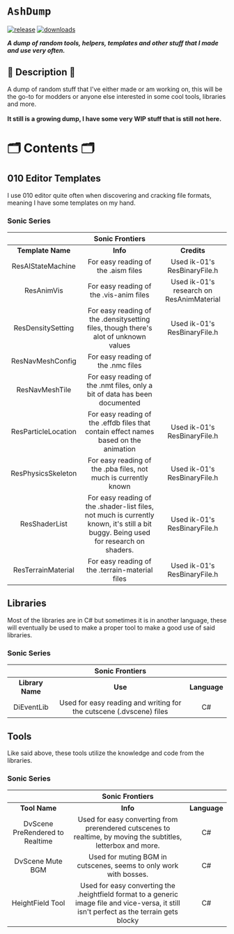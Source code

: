 # `AshDump`

[![release](https://img.shields.io/github/v/release/Ashrindy/AshDump?color=red)](https://github.com/Ashrindy/AshDump/releases/latest)
[![downloads](https://img.shields.io/github/downloads/Ashrindy/AshDump/total?color=green)](#)

**_A dump of random tools, helpers, templates and other stuff that I made and use very often._**

## 📜 Description 📜

A dump of random stuff that I've either made or am working on, this will be the go-to for modders or anyone else interested in some cool tools, libraries and more.
</br>
</br>
**It still is a growing dump, I have some very WIP stuff that is still not here.**

# 🗂️ Contents 🗂️

## 010 Editor Templates

I use 010 editor quite often when discovering and cracking file formats, meaning I have some templates on my hand.

### Sonic Series

|                     |                                                         **Sonic Frontiers**                                                          |                                          |
| :-----------------: | :----------------------------------------------------------------------------------------------------------------------------------: | :--------------------------------------: |
|  **Template Name**  |                                                               **Info**                                                               |               **Credits**                |
|  ResAIStateMachine  |                                                 For easy reading of the .aism files                                                  |       Used ik-01's ResBinaryFile.h       |
|     ResAnimVis      |                                               For easy reading of the .vis-anim files                                                | Used ik-01's research on ResAnimMaterial |
|  ResDensitySetting  |                         For easy reading of the .densitysetting files, though there's alot of unknown values                         |       Used ik-01's ResBinaryFile.h       |
|  ResNavMeshConfig   |                                                  For easy reading of the .nmc files                                                  |                                          |
|   ResNavMeshTile    |                              For easy reading of the .nmt files, only a bit of data has been documented                              |                                          |
| ResParticleLocation |                        For easy reading of the .effdb files that contain effect names based on the animation                         |       Used ik-01's ResBinaryFile.h       |
| ResPhysicsSkeleton  |                                   For easy reading of the .pba files, not much is currently known                                    |       Used ik-01's ResBinaryFile.h       |
|    ResShaderList    | For easy reading of the .shader-list files, not much is currently known, it's still a bit buggy. Being used for research on shaders. |       Used ik-01's ResBinaryFile.h       |
| ResTerrainMaterial  |                                           For easy reading of the .terrain-material files                                            |       Used ik-01's ResBinaryFile.h       |

## Libraries

Most of the libraries are in C# but sometimes it is in another language, these will eventually be used to make a proper tool to make a good use of said libraries.

### Sonic Series

|                  |                         **Sonic Frontiers**                         |              |
| :--------------: | :-----------------------------------------------------------------: | :----------: |
| **Library Name** |                               **Use**                               | **Language** |
|    DiEventLib    | Used for easy reading and writing for the cutscene (.dvscene) files |      C#      |

## Tools

Like said above, these tools utilize the knowledge and code from the libraries.

### Sonic Series

|                                 |                                                            **Sonic Frontiers**                                                             |              |
| :-----------------------------: | :----------------------------------------------------------------------------------------------------------------------------------------: | :----------: |
|          **Tool Name**          |                                                                  **Info**                                                                  | **Language** |
| DvScene PreRendered to Realtime |               Used for easy converting from prerendered cutscenes to realtime, by moving the subtitles, letterbox and more.                |      C#      |
|        DvScene Mute BGM         |                                     Used for muting BGM in cutscenes, seems to only work with bosses.                                      |      C#      |
|        HeightField Tool         | Used for easy converting the .heightfield format to a generic image file and vice-versa, it still isn't perfect as the terrain gets blocky |      C#      |
